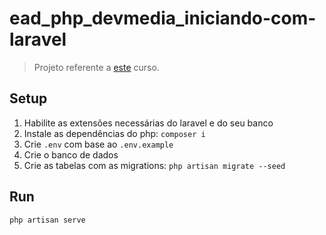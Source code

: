 # ead_php_devmedia_iniciando-com-laravel

> Projeto referente a [este](https://www.devmedia.com.br/curso/curso-de-laravel/451) curso.

## Setup

1. Habilite as extensões necessárias do laravel e do seu banco
2. Instale as dependências do php: ``composer i``
3. Crie `.env` com base ao `.env.example`
4. Crie o banco de dados
5. Crie as tabelas com as migrations: ``php artisan migrate --seed``

## Run

```sh
php artisan serve
```
